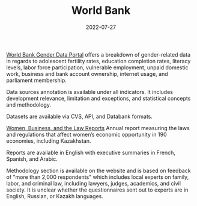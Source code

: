 ﻿---
title: "World Bank"
linkTitle: "World Bank"
contributor: ["Aizada Arystanbek"]
date: 2022-07-27
countries: ["Kazakhstan"]
categories: ["INGO"]
tags: ["population", "health", "law", "economics", "education"]
date_start: [1960]
date_end: []
data_type: ["survey", "interview", "qualitative", "quantitative", "dataset"] 
language: ["English", "French", "Spanish", "Arabic"]
updated: 2023-05-26
description: 
  Gender-related data available at the World Bank Gender Data Portal and Women, Business, and the Law Reports.
---

[World Bank Gender Data Portal](https://genderdata.worldbank.org/countries/kazakhstan/) offers a breakdown of gender-related data in regards to adolescent fertility rates, education completion rates, literacy levels, labor force participation, vulnerable employment, unpaid domestic work, business and bank account ownership, internet usage, and parliament membership. 

Data sources annotation is available under all indicators. It includes development relevance, limitation and exceptions, and statistical concepts and methodology.

Datasets are available via CVS, API, and Databank formats. 

[Women, Business, and the Law Reports](https://wbl.worldbank.org/en/reports) Annual report measuring the laws and regulations that affect women’s economic opportunity in 190 economies, including Kazakhstan. 

Reports are available in English with executive summaries in French, Spanish, and Arabic. 

Methodology section is available on the website and is based on feedback of "more than 2,000 respondents" which includes local experts on family, labor, and criminal law, including lawyers, judges, academics, and civil society. It is unclear whether the questionnaires sent out to experts are in English, Russian, or Kazakh languages. 
